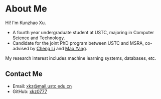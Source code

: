 # About Me

Hi! I'm Kunzhao Xu.

- A fourth year undergraduate student at USTC, majoring in Computer Science and Technology.
- Candidate for the joint PhD program between USTC and MSRA, co-advised by [Cheng Li](http://staff.ustc.edu.cn/~chengli7/) and [Mao Yang](https://www.microsoft.com/en-us/research/people/maoyang/).

My research interest includes machine learning systems, databases, etc.

## Contact Me

- Email: xkz@mail.ustc.edu.cn
- GitHub: [xkz0777](https://github.com/xkz0777)
